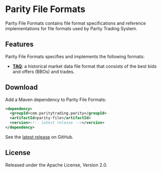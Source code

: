 Parity File Formats
===================

Parity File Formats contains file format specifications and reference
implementations for file formats used by Parity Trading System.


Features
--------

Parity File Formats specifies and implements the following formats:

- [**TAQ**](doc/TAQ.md): a historical market data file format that consists of
  the best bids and offers (BBOs) and trades.


Download
--------

Add a Maven dependency to Parity File Formats:

```xml
<dependency>
  <groupId>com.paritytrading.parity</groupId>
  <artifactId>parity-file</artifactId>
  <version><!-- latest release --></version>
</dependency>
```

See the [latest release][] on GitHub.

  [latest release]: https://github.com/paritytrading/parity/releases/latest


License
-------

Released under the Apache License, Version 2.0.
